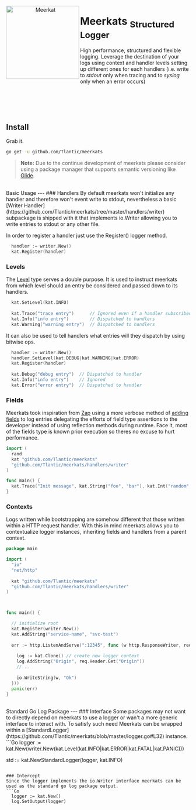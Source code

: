 <p align="center"><img src="http://icons.iconarchive.com/icons/shwz/disney/256/timon-icon.png" width="200px" alt="Meerkat"
         title="Meerkats Logger" align="left"/></p>

**Meerkats** <sub>Structured Logger</sub>
===
High performance, structured and flexible logging. Leverage the destination of your logs using context
and handler levels setting up different ones for each handlers (i.e. write to *stdout* only when tracing
and to *syslog* only when an error occurs)<br>

<br><br><br>
Install
---
Grab it.
```bash
go get -u github.com/Tlantic/meerkats
```

> **Note:**
> Due to the continue development of meerkats please consider using a package manager that supports semantic versioning like [Glide](https://github.com/Masterminds/glide).


<br>
Basic Usage
---
### Handlers
By default meerkats won't initialize any handler and therefore won't event write to stdout, nevertheless a basic [Writer Handler](https://github.com/Tlantic/meerkats/tree/master/handlers/writer) subpackage
is shipped with it that implements io.Writer allowing you to write entries to stdout or any other file.

In order to register a handler just use the Register() logger method.
```Go
  handler := writer.New()
  kat.Register(handler)
```

### Levels
The [Level](https://github.com/Tlantic/meerkats/blob/master/levels.go#L5) type serves a double purpose. It is used to instruct meerkats from which level should an entry be considered and passed down to its handlers.
```Go
  kat.SetLevel(kat.INFO)
  
  kat.Trace("trace entry")      // Ignored even if a handler subscribed to such level
  kat.Info("info entry")        // Dispatched to handlers
  kat.Warning("warning entry")  // Dispatched to handlers
```
It can also be used to tell handlers what entries will they dispatch by using bitwise ops.
```Go
  handler := writer.New()
  handler.SetLevel(kat.DEBUG|kat.WARNING|kat.ERROR)
  kat.Register(handler)
  
  kat.Debug("debug entry")  // Dispatched to handler
  kat.Info("info entry")    // Ignored
  kat.Error("error entry")  // Dispatched to handler
```

### Fields
Meerkats took inspiration from [Zap](https://github.com/uber-go/zap) using a more verbose method of [adding fields](https://github.com/Tlantic/meerkats/blob/master/field.go#L122) to log entries delegating the efforts of field type assertions to the developer
instead of using reflection methods during runtime. Face it, most of the fields type is known prior execution so theres no excuse to hurt performance.
```go
import (
  rand  
  kat "github.com/Tlantic/meerkats"
  "github.com/Tlantic/meerkats/handlers/writer"
)

func main() {
  kat.Trace("Init message", kat.String("foo", "bar"), kat.Int("random", rand.Int()) )
}
```

### Contexts
Logs written while bootstrapping are somehow different that those written within a HTTP request handler.
With this in mind meerkats allows you to contextualize logger instances, inheriting fields and handlers from a parent context.

```go
package main

import (
  "io"
  "net/http"
  
  kat "github.com/Tlantic/meerkats"
  "github.com/Tlantic/meerkats/handlers/writer"
)



func main() {

  // initialize root
  kat.Register(writer.New())
  kat.AddString("service-name", "svc-test")
  
  err := http.ListenAndServe(":12345", func (w http.ResponseWriter, req *http.Request) {
    
    log := kat.Clone() // create new logger context
    log.AddString("Origin", req.Header.Get("Origin"))
    //...
    
    io.WriteString(w, "Ok")
  }))
  panic(err)
}
```

<br>
Standard Go Log Package
---
### Interface
Some packages may not want to directly depend on meerkats to use a logger or wan't a more generic interface to interact with.
To satisfy such need Meerkats can be wrapped within a [StandardLogger](https://github.com/Tlantic/meerkats/blob/master/logger.go#L32) instance.
```Go
  logger := kat.New(writer.New(kat.Level(kat.INFO|kat.ERROR|kat.FATAL|kat.PANIC)))
  
  std := kat.NewStandardLogger(logger, kat.INFO)
```

### Intercept
Since the logger implements the io.Writer interface meerkats can be used as the standard go log package output.
```Go
  logger := kat.New()
  log.SetOutput(logger)
```


